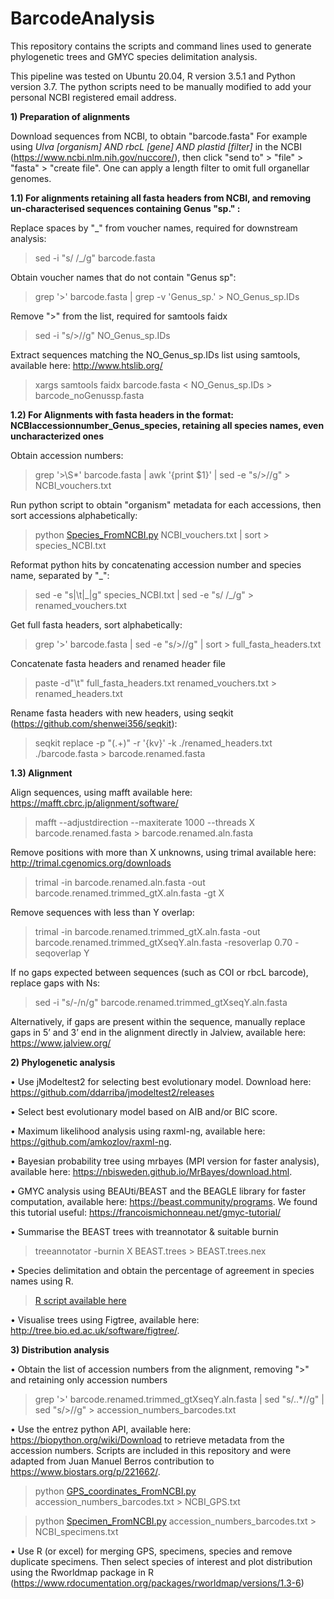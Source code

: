 # BarcodeAnalysis

This repository contains the scripts and command lines used to generate phylogenetic trees and GMYC species delimitation analysis.

This pipeline was tested on Ubuntu 20.04, R version 3.5.1 and Python version 3.7.
The python scripts need to be manually modified to add your personal NCBI registered email address.

**1) Preparation of alignments**

Download sequences from NCBI, to obtain "barcode.fasta"
For example using *Ulva [organism] AND rbcL [gene] AND plastid [filter]* in the NCBI (https://www.ncbi.nlm.nih.gov/nuccore/),
then click "send to" > "file" > "fasta" > "create file". One can apply a length filter to omit full organellar genomes.

**1.1) For alignments retaining all fasta headers from NCBI, and removing un-characterised sequences containing Genus "sp." :**
  
Replace spaces by "_" from voucher names, required for downstream analysis:

>sed -i "s/ /_/g" barcode.fasta

Obtain voucher names that do not contain "Genus sp":

>grep '>' barcode.fasta | grep -v 'Genus_sp.' > NO_Genus_sp.IDs

Remove ">" from the list, required for samtools faidx

>sed -i "s/>//g" NO_Genus_sp.IDs

Extract sequences matching the NO_Genus_sp.IDs list using samtools, available here: http://www.htslib.org/

>xargs samtools faidx barcode.fasta < NO_Genus_sp.IDs > barcode_noGenussp.fasta

**1.2) For Alignments with fasta headers in the format: NCBIaccessionnumber_Genus_species, retaining all species names, even uncharacterized ones**
 
Obtain accession numbers:

>grep '>\S*' barcode.fasta | awk '{print $1}' | sed -e "s/>//g" > NCBI_vouchers.txt
 
Run python script to obtain "organism" metadata for each accessions, then sort accessions alphabetically:

>python [Species_FromNCBI.py](https://github.com/FortAnt/BarcodeAnalysis/blob/main/Species_FromNCBI.py) NCBI_vouchers.txt | sort > species_NCBI.txt

Reformat python hits by concatenating accession number and species name, separated by "_":

>sed -e "s|\t|\_|g" species_NCBI.txt | sed -e "s/ \/_/g" > renamed_vouchers.txt

Get full fasta headers, sort alphabetically:

>grep '>' barcode.fasta | sed -e "s/>//g" | sort > full_fasta_headers.txt

Concatenate fasta headers and renamed header file

>paste -d"\t" full_fasta_headers.txt renamed_vouchers.txt > renamed_headers.txt

Rename fasta headers with new headers, using seqkit (https://github.com/shenwei356/seqkit):

>seqkit replace -p "(.+)" -r '{kv}' -k ./renamed_headers.txt ./barcode.fasta > barcode.renamed.fasta

**1.3) Alignment**

Align sequences, using mafft available here: https://mafft.cbrc.jp/alignment/software/

>mafft --adjustdirection --maxiterate 1000 --threads X barcode.renamed.fasta > barcode.renamed.aln.fasta

Remove positions with more than X unknowns, using trimal available here: http://trimal.cgenomics.org/downloads

>trimal -in barcode.renamed.aln.fasta -out barcode.renamed.trimmed_gtX.aln.fasta -gt X

Remove sequences with less than Y overlap:

>trimal -in barcode.renamed.trimmed_gtX.aln.fasta -out barcode.renamed.trimmed_gtXseqY.aln.fasta -resoverlap 0.70 -seqoverlap Y 

If no gaps expected between sequences (such as COI or rbcL barcode), replace gaps with Ns:

>sed -i "s/-/n/g" barcode.renamed.trimmed_gtXseqY.aln.fasta

Alternatively, if gaps are present within the sequence, manually replace gaps in 5’ and 3’ end in the alignment directly in Jalview, available here: https://www.jalview.org/

**2) Phylogenetic analysis**

•	Use jModeltest2 for selecting best evolutionary model. Download here: https://github.com/ddarriba/jmodeltest2/releases

•	Select best evolutionary model based on AIB and/or BIC score.

•	Maximum likelihood analysis using raxml-ng, available here: https://github.com/amkozlov/raxml-ng.

•	Bayesian probability tree using mrbayes (MPI version for faster analysis), available here: https://nbisweden.github.io/MrBayes/download.html.

•	GMYC analysis using BEAUti/BEAST and the BEAGLE library for faster computation, available here: https://beast.community/programs. We found this tutorial useful: https://francoismichonneau.net/gmyc-tutorial/

•	Summarise the BEAST trees with treannotator & suitable burnin

> treeannotator -burnin X BEAST.trees > BEAST.trees.nex 

•	Species delimitation and obtain the percentage of agreement in species names using R.

>[R script available here](https://github.com/FortAnt/BarcodeAnalysis/blob/main/GMYC_delimitation_script.R)

•	Visualise trees using Figtree, available here: http://tree.bio.ed.ac.uk/software/figtree/.

**3) Distribution analysis**

•	Obtain the list of accession numbers from the alignment, removing ">" and retaining only accession numbers

>grep '>'  barcode.renamed.trimmed_gtXseqY.aln.fasta | sed "s/\..*//g" | sed "s/>//g" > accession_numbers_barcodes.txt

•	Use the entrez python API, available here: https://biopython.org/wiki/Download to retrieve metadata from the accession numbers. Scripts are included in this repository  and were adapted from Juan Manuel Berros contribution to https://www.biostars.org/p/221662/.

>python [GPS_coordinates_FromNCBI.py](https://github.com/FortAnt/BarcodeAnalysis/blob/main/Specimen_FromNCBI.py) accession_numbers_barcodes.txt > NCBI_GPS.txt

>python [Specimen_FromNCBI.py](https://github.com/FortAnt/BarcodeAnalysis/blob/main/Specimen_FromNCBI.py) accession_numbers_barcodes.txt > NCBI_specimens.txt

•	Use R (or excel) for merging GPS, specimens, species and remove duplicate specimens. Then select species of interest and plot distribution using the Rworldmap package in R (https://www.rdocumentation.org/packages/rworldmap/versions/1.3-6)
